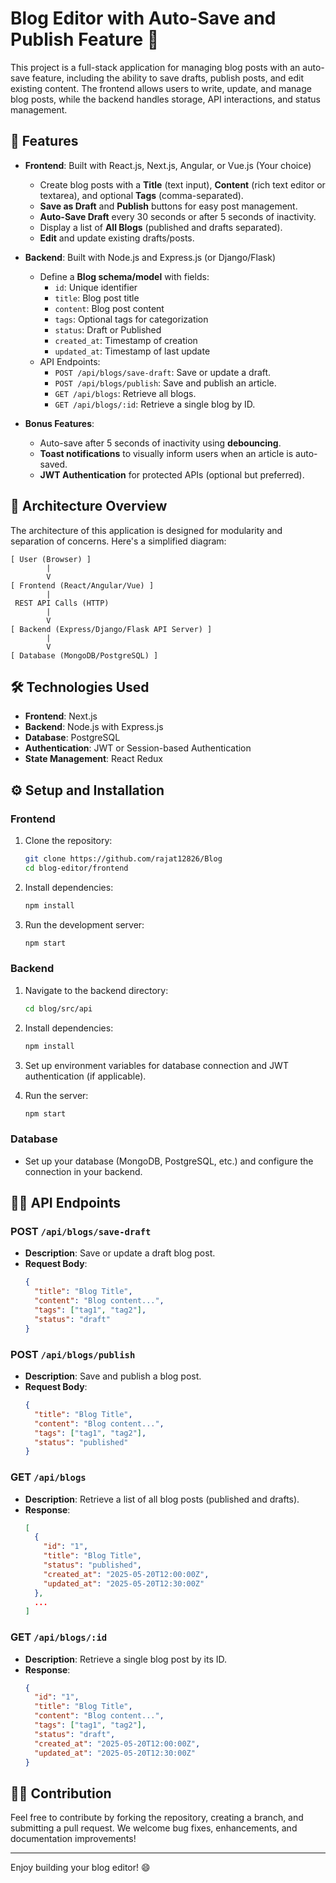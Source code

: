 # Blog Editor with Auto-Save and Publish Feature 🚀

This project is a full-stack application for managing blog posts with an auto-save feature, including the ability to save drafts, publish posts, and edit existing content. The frontend allows users to write, update, and manage blog posts, while the backend handles storage, API interactions, and status management.

## 🚀 Features
- **Frontend**: Built with React.js, Next.js, Angular, or Vue.js (Your choice)
  - Create blog posts with a **Title** (text input), **Content** (rich text editor or textarea), and optional **Tags** (comma-separated).
  - **Save as Draft** and **Publish** buttons for easy post management.
  - **Auto-Save Draft** every 30 seconds or after 5 seconds of inactivity.
  - Display a list of **All Blogs** (published and drafts separated).
  - **Edit** and update existing drafts/posts.
  
- **Backend**: Built with Node.js and Express.js (or Django/Flask)
  - Define a **Blog schema/model** with fields:
    - `id`: Unique identifier
    - `title`: Blog post title
    - `content`: Blog post content
    - `tags`: Optional tags for categorization
    - `status`: Draft or Published
    - `created_at`: Timestamp of creation
    - `updated_at`: Timestamp of last update
  - API Endpoints:
    - `POST /api/blogs/save-draft`: Save or update a draft.
    - `POST /api/blogs/publish`: Save and publish an article.
    - `GET /api/blogs`: Retrieve all blogs.
    - `GET /api/blogs/:id`: Retrieve a single blog by ID.
  
- **Bonus Features**:
  - Auto-save after 5 seconds of inactivity using **debouncing**.
  - **Toast notifications** to visually inform users when an article is auto-saved.
  - **JWT Authentication** for protected APIs (optional but preferred).

## 🌟 Architecture Overview

The architecture of this application is designed for modularity and separation of concerns. Here's a simplified diagram:

```
[ User (Browser) ]
        |
        V
[ Frontend (React/Angular/Vue) ]
        |
 REST API Calls (HTTP)
        |
        V
[ Backend (Express/Django/Flask API Server) ]
        |
        V
[ Database (MongoDB/PostgreSQL) ]
```

## 🛠️ Technologies Used

- **Frontend**: Next.js
- **Backend**: Node.js with Express.js 
- **Database**: PostgreSQL 
- **Authentication**: JWT or Session-based Authentication 
- **State Management**: React Redux 

## ⚙️ Setup and Installation

### Frontend
1. Clone the repository:
   ```bash
   git clone https://github.com/rajat12826/Blog
   cd blog-editor/frontend
   ```

2. Install dependencies:
   ```bash
   npm install
   ```

3. Run the development server:
   ```bash
   npm start
   ```

### Backend
1. Navigate to the backend directory:
   ```bash
   cd blog/src/api
   ```

2. Install dependencies:
   ```bash
   npm install
   ```

3. Set up environment variables for database connection and JWT authentication (if applicable).

4. Run the server:
   ```bash
   npm start
   ```

### Database
- Set up your database (MongoDB, PostgreSQL, etc.) and configure the connection in your backend.

## 🧑‍💻 API Endpoints

### POST `/api/blogs/save-draft`
- **Description**: Save or update a draft blog post.
- **Request Body**:
  ```json
  {
    "title": "Blog Title",
    "content": "Blog content...",
    "tags": ["tag1", "tag2"],
    "status": "draft"
  }
  ```

### POST `/api/blogs/publish`
- **Description**: Save and publish a blog post.
- **Request Body**:
  ```json
  {
    "title": "Blog Title",
    "content": "Blog content...",
    "tags": ["tag1", "tag2"],
    "status": "published"
  }
  ```

### GET `/api/blogs`
- **Description**: Retrieve a list of all blog posts (published and drafts).
- **Response**:
  ```json
  [
    {
      "id": "1",
      "title": "Blog Title",
      "status": "published",
      "created_at": "2025-05-20T12:00:00Z",
      "updated_at": "2025-05-20T12:30:00Z"
    },
    ...
  ]
  ```

### GET `/api/blogs/:id`
- **Description**: Retrieve a single blog post by its ID.
- **Response**:
  ```json
  {
    "id": "1",
    "title": "Blog Title",
    "content": "Blog content...",
    "tags": ["tag1", "tag2"],
    "status": "draft",
    "created_at": "2025-05-20T12:00:00Z",
    "updated_at": "2025-05-20T12:30:00Z"
  }
  ```



## 👨‍💻 Contribution

Feel free to contribute by forking the repository, creating a branch, and submitting a pull request. We welcome bug fixes, enhancements, and documentation improvements!



---

Enjoy building your blog editor! 😄
